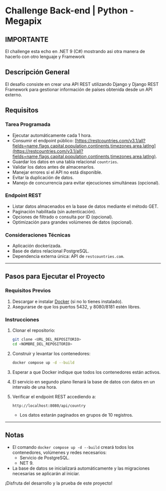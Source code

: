 
# Challenge Back-end | Python - Megapix

## IMPORTANTE
El challenge esta echo en .NET 9 (C#) mostrando asi otra manera de hacerlo con otro lenguaje y Framework

## Descripción General

El desafío consiste en crear una API REST utilizando Django y Django REST Framework para gestionar información de países obtenida desde un API externo.

## Requisitos

### Tarea Programada
- Ejecutar automáticamente cada 1 hora.
- Consumir el endpoint público: [https://restcountries.com/v3.1/all?fields=name,flags,capital,population,continents,timezones,area,latlng](https://restcountries.com/v3.1/all?fields=name,flags,capital,population,continents,timezones,area,latlng).
- Guardar los datos en una tabla relacional `countries`.
- Validar los datos antes de almacenarlos.
- Manejar errores si el API no está disponible.
- Evitar la duplicación de datos.
- Manejo de concurrencia para evitar ejecuciones simultáneas (opcional).

### Endpoint REST
- Listar datos almacenados en la base de datos mediante el método GET.
- Paginación habilitada (sin autenticación).
- Opciones de filtrado o consulta por ID (opcional).
- Optimización para grandes volúmenes de datos (opcional).

### Consideraciones Técnicas
- Aplicación dockerizada.
- Base de datos relacional PostgreSQL.
- Dependencia externa única: API de `restcountries.com`.

---

## Pasos para Ejecutar el Proyecto

### Requisitos Previos
1. Descargar e instalar [Docker](https://www.docker.com/) (si no lo tienes instalado).
2. Asegurarse de que los puertos 5432, y 8080/8181 estén libres.

### Instrucciones
1. Clonar el repositorio:
   ```bash
   git clone <URL_DEL_REPOSITORIO>
   cd <NOMBRE_DEL_REPOSITORIO>
   ```

2. Construir y levantar los contenedores:
   ```bash
   docker compose up -d --build
   ```

3. Esperar a que Docker indique que todos los contenedores están activos.

4. El servicio en segundo plano llenará la base de datos con datos en un intervalo de una hora.

5. Verificar el endpoint REST accediendo a:
   ```
   http://localhost:8080/api/country
   ```

   - Los datos estarán paginados en grupos de 10 registros.

---

## Notas
- El comando `docker compose up -d --build` creará todos los contenedores, volúmenes y redes necesarios:
  - Servicio de PostgreSQL.
  - NET 9.
- La base de datos se inicializará automáticamente y las migraciones necesarias se aplicarán al iniciar.

¡Disfruta del desarrollo y la prueba de este proyecto!
